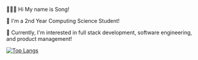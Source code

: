 👩🏻‍💻 Hi My name is Song!

🏫 I'm a 2nd Year Computing Science Student! 

👾 Currently, I'm interested in full stack development, software engineering, and product management!


[![Top Langs](https://github-readme-stats.vercel.app/api/top-langs/?username=eunsongkoh&layout=donut)](https://github.com/anuraghazra/github-readme-stats)
